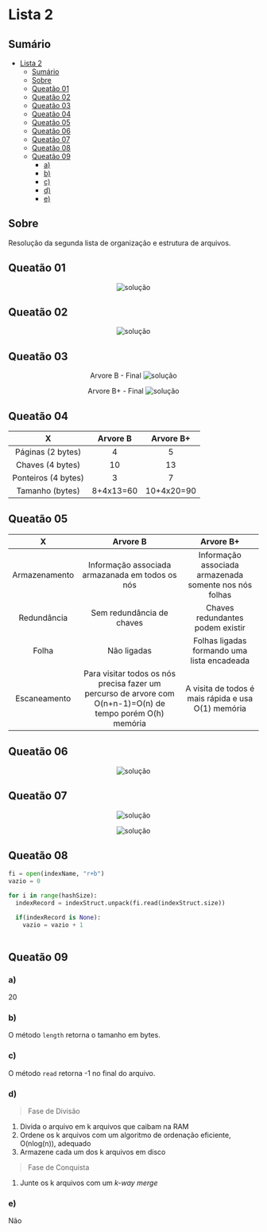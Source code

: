 # Lista 2

## Sumário
- [Lista 2](#lista-2)
  - [Sumário](#sumário)
  - [Sobre](#sobre)
  - [Queatão 01](#queatão-01)
  - [Queatão 02](#queatão-02)
  - [Queatão 03](#queatão-03)
  - [Queatão 04](#queatão-04)
  - [Queatão 05](#queatão-05)
  - [Queatão 06](#queatão-06)
  - [Queatão 07](#queatão-07)
  - [Queatão 08](#queatão-08)
  - [Queatão 09](#queatão-09)
    - [a)](#a)
    - [b)](#b)
    - [c)](#c)
    - [d)](#d)
    - [e)](#e)

## Sobre
Resolução da segunda lista de organização e estrutura de arquivos.

## Queatão 01
<p align="center">
  <img
    alt="solução"
    src="https://i.imgur.com/mXsrPtD.png"
  />
</p>

## Queatão 02
<p align="center">
  <img
    alt="solução"
    src="https://i.imgur.com/IxMKtUE.png"
  />
</p>

## Queatão 03
<p align="center">
  Arvore B - Final
  <img
    alt="solução"
    src="https://i.imgur.com/Zo04eyx.png"
  />
</p>
<p align="center">
  Arvore B+ - Final
  <img
    alt="solução"
    src="https://i.imgur.com/FRyd9Qt.png"
  />
</p>

## Queatão 04
|          X          |  Arvore B |  Arvore B+ |
|:-------------------:|:---------:|:----------:|
|  Páginas (2 bytes)  |     4     |      5     |
|   Chaves (4 bytes)  |     10    |     13     |
| Ponteiros (4 bytes) |     3     |      7     |
|   Tamanho (bytes)   | 8+4x13=60 | 10+4x20=90 |

## Queatão 05
|       X       |                                                   Arvore B                                                  |                        Arvore B+                       |
|:-------------:|:-----------------------------------------------------------------------------------------------------------:|:------------------------------------------------------:|
| Armazenamento |                               Informação associada armazanada em todos os nós                               | Informação associada armazenada somente nos nós folhas |
|  Redundância  |                                          Sem redundância de chaves                                          |            Chaves redundantes podem existir            |
|     Folha     |                                                 Não ligadas                                                 |       Folhas ligadas formando uma lista encadeada      |
|  Escaneamento | Para visitar todos os nós precisa fazer um percurso de arvore com O(n+n-1)=O(n) de tempo porém O(h) memória |   A visita de todos é mais rápida e usa O(1) memória   |

## Queatão 06
<p align="center">
  <img
    alt="solução"
    src="https://i.imgur.com/60stPOq.png"
  />
</p>

## Queatão 07
<p align="center">
  <img
    alt="solução"
    src="https://i.imgur.com/3U25efe.png"
  />
</p>
<p align="center">
  <img
    alt="solução"
    src="https://i.imgur.com/6owURMO.png"
  />
</p>

## Queatão 08
```py
fi = open(indexName, "r+b")
vazio = 0

for i in range(hashSize):
  indexRecord = indexStruct.unpack(fi.read(indexStruct.size))

  if(indexRecord is None):
    vazio = vazio + 1
  
```

## Queatão 09
### a)
20

### b)
O método `length` retorna o tamanho em bytes.

### c)
O método `read` retorna -1 no final do arquivo.

### d)
> Fase de Divisão
1. Divida o arquivo em k arquivos que caibam na RAM
2. Ordene os k arquivos com um algoritmo de ordenação eficiente, O(nlog(n)), adequado
3. Armazene cada um dos k arquivos em disco

> Fase de Conquista
1. Junte os k arquivos com um *k-way merge*

### e)
Não